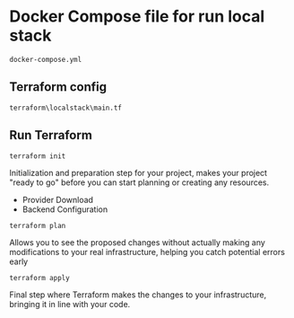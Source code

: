 # Docker Compose file for run local stack

```
docker-compose.yml
```

## Terraform config

```
terraform\localstack\main.tf
```

## Run Terraform

```
terraform init
```

Initialization and preparation step for your project, makes your project "ready to go" before you can start planning or creating any resources.

- Provider Download
- Backend Configuration

```
terraform plan
```

Allows you to see the proposed changes without actually making any modifications to your real infrastructure, helping you catch potential errors early

```
terraform apply
```

Final step where Terraform makes the changes to your infrastructure, bringing it in line with your code.
